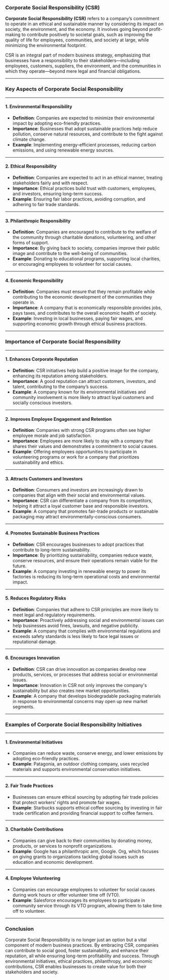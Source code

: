 ### **Corporate Social Responsibility (CSR)**

**Corporate Social Responsibility (CSR)** refers to a company’s commitment to operate in an ethical and sustainable manner by considering its impact on society, the environment, and the economy. It involves going beyond profit-making to contribute positively to societal goals, such as improving the quality of life for employees, communities, and society at large, while minimizing the environmental footprint.

CSR is an integral part of modern business strategy, emphasizing that businesses have a responsibility to their stakeholders—including employees, customers, suppliers, the environment, and the communities in which they operate—beyond mere legal and financial obligations.

---

### **Key Aspects of Corporate Social Responsibility**

---

#### **1. Environmental Responsibility**

- **Definition**: Companies are expected to minimize their environmental impact by adopting eco-friendly practices.
- **Importance**: Businesses that adopt sustainable practices help reduce pollution, conserve natural resources, and contribute to the fight against climate change.
- **Example**: Implementing energy-efficient processes, reducing carbon emissions, and using renewable energy sources.

---

#### **2. Ethical Responsibility**

- **Definition**: Companies are expected to act in an ethical manner, treating stakeholders fairly and with respect.
- **Importance**: Ethical practices build trust with customers, employees, and investors, ensuring long-term success.
- **Example**: Ensuring fair labor practices, avoiding corruption, and adhering to fair trade standards.

---

#### **3. Philanthropic Responsibility**

- **Definition**: Companies are encouraged to contribute to the welfare of the community through charitable donations, volunteering, and other forms of support.
- **Importance**: By giving back to society, companies improve their public image and contribute to the well-being of communities.
- **Example**: Donating to educational programs, supporting local charities, or encouraging employees to volunteer for social causes.

---

#### **4. Economic Responsibility**

- **Definition**: Companies must ensure that they remain profitable while contributing to the economic development of the communities they operate in.
- **Importance**: A company that is economically responsible provides jobs, pays taxes, and contributes to the overall economic health of society.
- **Example**: Investing in local businesses, paying fair wages, and supporting economic growth through ethical business practices.

---

### **Importance of Corporate Social Responsibility**

---

#### **1. Enhances Corporate Reputation**

- **Definition**: CSR initiatives help build a positive image for the company, enhancing its reputation among stakeholders.
- **Importance**: A good reputation can attract customers, investors, and talent, contributing to the company’s success.
- **Example**: A company known for its environmental initiatives and community involvement is more likely to attract loyal customers and socially conscious investors.

---

#### **2. Improves Employee Engagement and Retention**

- **Definition**: Companies with strong CSR programs often see higher employee morale and job satisfaction.
- **Importance**: Employees are more likely to stay with a company that shares their values and demonstrates a commitment to social causes.
- **Example**: Offering employees opportunities to participate in volunteering programs or work for a company that prioritizes sustainability and ethics.

---

#### **3. Attracts Customers and Investors**

- **Definition**: Consumers and investors are increasingly drawn to companies that align with their social and environmental values.
- **Importance**: CSR can differentiate a company from its competitors, helping it attract a loyal customer base and responsible investors.
- **Example**: A company that promotes fair-trade products or sustainable packaging may attract environmentally-conscious consumers.

---

#### **4. Promotes Sustainable Business Practices**

- **Definition**: CSR encourages businesses to adopt practices that contribute to long-term sustainability.
- **Importance**: By prioritizing sustainability, companies reduce waste, conserve resources, and ensure their operations remain viable for the future.
- **Example**: A company investing in renewable energy to power its factories is reducing its long-term operational costs and environmental impact.

---

#### **5. Reduces Regulatory Risks**

- **Definition**: Companies that adhere to CSR principles are more likely to meet legal and regulatory requirements.
- **Importance**: Proactively addressing social and environmental issues can help businesses avoid fines, lawsuits, and negative publicity.
- **Example**: A company that complies with environmental regulations and exceeds safety standards is less likely to face legal issues or reputational damage.

---

#### **6. Encourages Innovation**

- **Definition**: CSR can drive innovation as companies develop new products, services, or processes that address social or environmental issues.
- **Importance**: Innovation in CSR not only improves the company's sustainability but also creates new market opportunities.
- **Example**: A company that develops biodegradable packaging materials in response to environmental concerns may open up new market segments.

---

### **Examples of Corporate Social Responsibility Initiatives**

---

#### **1. Environmental Initiatives**

- Companies can reduce waste, conserve energy, and lower emissions by adopting eco-friendly practices. 
- **Example**: Patagonia, an outdoor clothing company, uses recycled materials and supports environmental conservation initiatives.

---

#### **2. Fair Trade Practices**

- Businesses can ensure ethical sourcing by adopting fair trade policies that protect workers’ rights and promote fair wages.
- **Example**: Starbucks supports ethical coffee sourcing by investing in fair trade certification and providing financial support to coffee farmers.

---

#### **3. Charitable Contributions**

- Companies can give back to their communities by donating money, products, or services to nonprofit organizations.
- **Example**: Google has a philanthropic arm, Google. Org, which focuses on giving grants to organizations tackling global issues such as education and economic development.

---

#### **4. Employee Volunteering**

- Companies can encourage employees to volunteer for social causes during work hours or offer volunteer time off (VTO).
- **Example**: Salesforce encourages its employees to participate in community service through its VTO program, allowing them to take time off to volunteer.

---

### **Conclusion**

Corporate Social Responsibility is no longer just an option but a vital component of modern business practices. By embracing CSR, companies can contribute to social good, foster sustainability, and enhance their reputation, all while ensuring long-term profitability and success. Through environmental initiatives, ethical practices, philanthropy, and economic contributions, CSR enables businesses to create value for both their stakeholders and society.